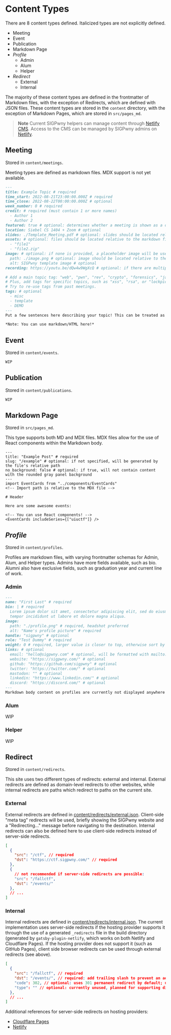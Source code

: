 # Content Types

There are 8 content types defined. Italicized types are not explicitly defined.

- Meeting
- Event
- Publication
- Markdown Page
- *Profile*
  - Admin
  - Alum
  - Helper
- *Redirect*
  - External
  - Internal

The majority of these content types are defined in the frontmatter of Markdown files, with the exception of Redirects, which are defined with JSON files. These content types are stored in the `content` directory, with the exception of Markdown Pages, which are stored in `src/pages_md`.

> **Note**
> Current SIGPwny helpers can manage content through [Netlify CMS](https://cms.sigpwny.com/). Access to the CMS can be managed by SIGPwny admins on [Netlify](https://app.netlify.com/sites/cms-sigpwny-com/identity).

## Meeting

Stored in `content/meetings`.

Meeting types are defined as markdown files. MDX support is not yet available.

```markdown
---
title: Example Topic # required
time_start: 2022-08-21T23:00:00.000Z # required
time_close: 2022-08-22T00:00:00.000Z # optional
week_number: 0 # required
credit: # required (must contain 1 or more names)
  - Author 1
  - Author 2
featured: true # optional: determines whether a meeting is shown as a card on the home page
location: Siebel CS 1404 + Zoom # optional
slides: ./Template_Meeting.pdf # optional: slides should be located relative to the markdown file
assets: # optional: files should be located relative to the markdown file
  - "file1"
  - "file2.zip"
image: # optional: if none is provided, a placeholder image will be used
  path: ./image.png # optional: image should be located relative to the markdown file, 16:9 aspect ratio, minimum width: 512px
  alt: SIGPwny template image # optional
recording: https://youtu.be/dQw4w9WgXcQ # optional: if there are multiple videos, link a playlist instead

# Add a main topic tag: "web", "pwn", "rev", "crypto", "forensics", "jail", "osint", "misc".
# Plus, add tags for specific topics, such as "xss", "rsa", or "lockpicking".
# Try to re-use tags from past meetings.
tags: # optional
  - misc
  - template
  - DEMO
---
Put a few sentences here describing your topic! This can be treated as an abstract. Please make sure to check spelling, punctuation, capitalization, and grammar!

*Note: You can use markdown/HTML here!*
```

## Event

Stored in `content/events`.

```markdown
WIP
```

## Publication

Stored in `content/publications`.

```markdown
WIP
```

## Markdown Page

Stored in `src/pages_md`.

This type supports both MD and MDX files. MDX files allow for the use of React components within the Markdown body.

```mdx
---
title: "Example Post" # required
slug: "/example" # optional: if not specified, will be generated by the file's relative path
no_background: false # optional: if true, will not contain content with the rounded gray panel background
---
import EventCards from "../components/EventCards"
<!-- Import path is relative to the MDX file -->

# Header

Here are some awesome events:

<!-- You can use React components! -->
<EventCards includeSeries={["uiuctf"]} />
```

## *Profile*

Stored in `content/profiles`.

Profiles are markdown files, with varying frontmatter schemas for Admin, Alum, and Helper types. Admins have more fields available, such as bio. Alumni also have exclusive fields, such as graduation year and current line of work.

### Admin

```markdown
---
name: "First Last" # required
bio: | # required
  Lorem ipsum dolor sit amet, consectetur adipiscing elit, sed do eiusmod 
  tempor incididunt ut labore et dolore magna aliqua.
image:
  path: "./profile.png" # required, headshot preferred
  alt: "Name's profile picture" # required
handle: "sigpwny" # optional
role: "Test Dummy" # required
weight: 0 # required, larger value is closer to top, otherwise sort by name alphabetically
links: # optional
  email: "hello@sigpwny.com" # optional, will be formatted with mailto:
  website: "https://sigpwny.com/" # optional
  github: "https://github.com/sigpwny" # optional
  twitter: "https://twitter.com/" # optional
  mastodon: "" # optional
  linkedin: "https://www.linkedin.com/" # optional
  discord: "https://discord.com/" # optional
---
Markdown body content on profiles are currently not displayed anywhere yet.
```

### Alum

WIP

### Helper

WIP

## Redirect

Stored in `content/redirects`.

This site uses two different types of redirects: external and internal. External redirects are defined as domain-level redirects to other websites, while internal redirects are paths which redirect to paths on the current site.

### External

External redirects are defined in [content/redirects/external.json](./redirects/external.json). Client-side "meta tag" redirects will be used, briefly showing the SIGPwny website and a "Redirecting..." message before navigating to the destination. Internal redirects can also be defined here to use client-side redirects instead of server-side redirects.

```json
[
  {
    "src": "/ctf", // required
    "dst": "https://ctf.sigpwny.com/" // required
  },
  {
    // not recommended if server-side redirects are possible:
    "src": "/fallctf",
    "dst": "/events/"
  },
  // ...
]
```

### Internal

Internal redirects are defined in [content/redirects/internal.json](./redirects/internal.json). The current implementation uses server-side redirects if the hosting provider supports it through the use of a generated `_redirects` file in the build directory (generated by `gatsby-plugin-netlify`, which works on both Netlify and Cloudflare Pages). If the hosting provider does not support it (such as GitHub Pages), client side browser redirects can be used through external redirects (see above).

```json
[
  {
    "src": "/fallctf", // required
    "dst": "/events/", // required: add trailing slash to prevent an additional redirect (no trailing slash to trailing slash)
    "code": 302, // optional: uses 301 permanent redirect by default; use 302 for temporary redirects
    "type": "" // optional: currently unused, planned for supporting different types of redirects, such as splats or query parameters
  },
  // ...
]
```

Additional references for server-side redirects on hosting providers:
- [Cloudflare Pages](https://developers.cloudflare.com/pages/platform/redirects/)
- [Netlify](https://docs.netlify.com/routing/redirects/)
